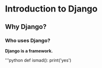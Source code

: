 # Introduction to Django
## Why Django?
### Who uses Django?

**Django is a framework.**

'''python
def ismad():
  print('yes')
